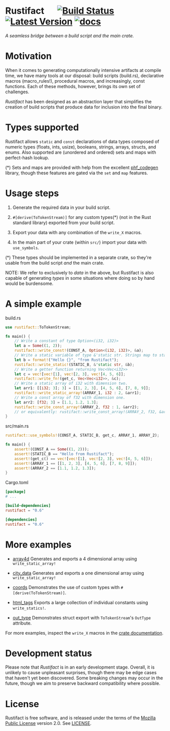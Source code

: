 # Rustifact &emsp; [![Build Status]][actions] [![Latest Version]][crates.io] [![docs]][docs.rs]

[Build Status]: https://github.com/mbaulch/rustifact/actions/workflows/rust.yml/badge.svg?branch=master
[actions]: https://github.com/mbaulch/rustifact/actions?query=branch%3Amaster
[Latest Version]: https://img.shields.io/crates/v/rustifact.svg
[crates.io]: https://crates.io/crates/rustifact
[docs]: https://docs.rs/rustifact/badge.svg
[docs.rs]: https://docs.rs/rustifact


_A seamless bridge between a build script and the main crate._

# Motivation
When it comes to generating computationally intensive artifacts at compile time, we have
many tools at our disposal: build scripts (build.rs), declarative macros (macro_rules!),
procedural macros, and increasingly, const functions. Each of these methods, however,
brings its own set of challenges.

*Rustifact* has been designed as an abstraction layer that simplifies the creation of build scripts
that produce data for inclusion into the final binary.

# Types supported
Rustifact allows `static` and `const` declarations of data types composed of numeric types
(floats, ints, usize), booleans, strings, arrays, structs, and enums. Also supported are
(unordered and ordered) sets and maps with perfect-hash lookup.

(*) Sets and maps are provided with help from the excellent
[phf_codegen](https://crates.io/crates/phf_codegen) library, though these features are gated via
the `set` and `map` features.

# Usage steps
1. Generate the required data in your build script.

2. `#[derive(ToTokenStream)]` for any custom types(*) (not in the Rust standard library) exported from your
build script.

3. Export your data with any combination of the `write_X` macros.

4. In the main part of your crate (within `src/`) import your data with `use_symbols`.

(*) These types should be implemented in a separate crate, so they're usable from the build script
_and_ the main crate.

NOTE: We refer to exclusively to *data* in the above, but Rustifact is also capable of generating *types*
in some situations where doing so by hand would be burdensome.

# A simple example
build.rs
```rust
use rustifact::ToTokenStream;

fn main() {
    // Write a constant of type Option<(i32, i32)>
    let a = Some((1, 2));
    rustifact::write_const!(CONST_A, Option<(i32, i32)>, &a);
    // Write a static variable of type &'static str. Strings map to static string slices.
    let b = format!("Hello {}", "from Rustifact");
    rustifact::write_static!(STATIC_B, &'static str, &b);
    // Write a getter function returning Vec<Vec<i32>>
    let c = vec![vec![1], vec![2, 3], vec![4, 5, 6]];
    rustifact::write_fn!(get_c, Vec<Vec<i32>>, &c);
    // Write a static array of i32 with dimension two.
    let arr1: [[i32; 3]; 3] = [[1, 2, 3], [4, 5, 6], [7, 8, 9]];
    rustifact::write_static_array!(ARRAY_1, i32 : 2, &arr1);
    // Write a const array of f32 with dimension one.
    let arr2: [f32; 3] = [1.1, 1.2, 1.3];
    rustifact::write_const_array!(ARRAY_2, f32 : 1, &arr2);
    // or equivalently: rustifact::write_const_array!(ARRAY_2, f32, &arr2);
}
```

src/main.rs
```rust
rustifact::use_symbols!(CONST_A, STATIC_B, get_c, ARRAY_1, ARRAY_2);

fn main() {
    assert!(CONST_A == Some((1, 2)));
    assert!(STATIC_B == "Hello from Rustifact");
    assert!(get_c() == vec![vec![1], vec![2, 3], vec![4, 5, 6]]);
    assert!(ARRAY_1 == [[1, 2, 3], [4, 5, 6], [7, 8, 9]]);
    assert!(ARRAY_2 == [1.1, 1.2, 1.3]);
}
```

Cargo.toml
```toml
[package]
# ...

[build-dependencies]
rustifact = "0.6"

[dependencies]
rustifact = "0.6"
```

# More examples

* [array4d](examples/array4d) Generates and exports a 4 dimensional array using `write_static_array!`

* [city_data](examples/city_data) Generates and exports a one dimensional array using `write_static_array!`

* [coords](examples/coords) Demonstrates the use of custom types with `#[derive(ToTokenStream)]`.

* [html_tags](examples/html_tags) Exports a large collection of individual constants using `write_statics!`.

* [out_type](examples/out_type) Demonstrates struct export with `ToTokenStream`'s `OutType` attribute.

For more examples, inspect the `write_X` macros in the [crate documentation](https://docs.rs/rustifact).

# Development status
Please note that _Rustifact_ is in an early development stage.  Overall, it is unlikely to
cause unpleasant surprises, though there may be edge cases that haven't yet been discovered.
Some breaking changes may occur in the future, though we aim to preserve backward compatibility
where possible.

# License
Rustifact is free software, and is released under the terms of the [Mozilla Public License](https://www.mozilla.org/en-US/MPL/) version 2.0. See [LICENSE](LICENSE).
